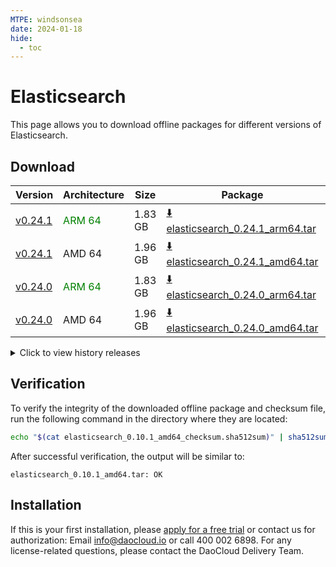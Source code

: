 ```yaml
---
MTPE: windsonsea
date: 2024-01-18
hide:
  - toc
---
```


# Elasticsearch

This page allows you to download offline packages for different versions of Elasticsearch.

## Download

| Version | Architecture | Size | Package   | Checksum | Date |
| ------ | ------------ | ----- | --------- | -------- | ---- |
| [v0.24.1](../../../middleware/elasticsearch/release-notes.md) | <font color=green>ARM 64</font> | 1.83 GB | [:arrow_down: elasticsearch_0.24.1_arm64.tar](https://qiniu-download-public.daocloud.io/DaoCloud_Enterprise/mcamel-elasticsearch_0.24.1_arm64.tar) | [:arrow_down: elasticsearch_0.24.1_arm64_checksum.sha512sum](https://qiniu-download-public.daocloud.io/DaoCloud_Enterprise/mcamel-elasticsearch_0.24.1_arm64_checksum.sha512sum) | 2025-05-13 |
| [v0.24.1](../../../middleware/elasticsearch/release-notes.md) | AMD 64 | 1.96 GB | [:arrow_down: elasticsearch_0.24.1_amd64.tar](https://qiniu-download-public.daocloud.io/DaoCloud_Enterprise/mcamel-elasticsearch_0.24.1_amd64.tar) | [:arrow_down: elasticsearch_0.24.1_amd64_checksum.sha512sum](https://qiniu-download-public.daocloud.io/DaoCloud_Enterprise/mcamel-elasticsearch_0.24.1_amd64_checksum.sha512sum) | 2025-05-13 |
| [v0.24.0](../../../middleware/elasticsearch/release-notes.md) | <font color=green>ARM 64</font> | 1.83 GB | [:arrow_down: elasticsearch_0.24.0_arm64.tar](https://qiniu-download-public.daocloud.io/DaoCloud_Enterprise/mcamel-elasticsearch_0.24.0_arm64.tar) | [:arrow_down: elasticsearch_0.24.0_arm64_checksum.sha512sum](https://qiniu-download-public.daocloud.io/DaoCloud_Enterprise/mcamel-elasticsearch_0.24.0_arm64_checksum.sha512sum) | 2025-03-11 |
| [v0.24.0](../../../middleware/elasticsearch/release-notes.md) | AMD 64 | 1.96 GB | [:arrow_down: elasticsearch_0.24.0_amd64.tar](https://qiniu-download-public.daocloud.io/DaoCloud_Enterprise/mcamel-elasticsearch_0.24.0_amd64.tar) | [:arrow_down: elasticsearch_0.24.0_amd64_checksum.sha512sum](https://qiniu-download-public.daocloud.io/DaoCloud_Enterprise/mcamel-elasticsearch_0.24.0_amd64_checksum.sha512sum) | 2025-03-11 |

<details>
<summary>Click to view history releases</summary>
| Version | Architecture | Size | Package   | Checksum | Date |
| ------ | ------------ | ----- | --------- | -------- | ---- |
| [v0.23.0](../../../middleware/elasticsearch/release-notes.md) | <font color=green>ARM 64</font> | 973.97 MB | [:arrow_down: elasticsearch_0.23.0_arm64.tar](https://qiniu-download-public.daocloud.io/DaoCloud_Enterprise/mcamel-elasticsearch_0.23.0_arm64.tar) | [:arrow_down: elasticsearch_0.23.0_arm64_checksum.sha512sum](https://qiniu-download-public.daocloud.io/DaoCloud_Enterprise/mcamel-elasticsearch_0.23.0_arm64_checksum.sha512sum) | 2024-12-12 |
| [v0.23.0](../../../middleware/elasticsearch/release-notes.md) | AMD 64 | 971.11 MB | [:arrow_down: elasticsearch_0.23.0_amd64.tar](https://qiniu-download-public.daocloud.io/DaoCloud_Enterprise/mcamel-elasticsearch_0.23.0_amd64.tar) | [:arrow_down: elasticsearch_0.23.0_amd64_checksum.sha512sum](https://qiniu-download-public.daocloud.io/DaoCloud_Enterprise/mcamel-elasticsearch_0.23.0_amd64_checksum.sha512sum) | 2024-12-12 |
| [v0.22.0](../../../middleware/elasticsearch/release-notes.md) | <font color=green>ARM 64</font> | 973.97 MB | [:arrow_down: elasticsearch_0.22.0_arm64.tar](https://qiniu-download-public.daocloud.io/DaoCloud_Enterprise/mcamel-elasticsearch_0.22.0_arm64.tar) | [:arrow_down: elasticsearch_0.22.0_arm64_checksum.sha512sum](https://qiniu-download-public.daocloud.io/DaoCloud_Enterprise/mcamel-elasticsearch_0.22.0_arm64_checksum.sha512sum) | 2024-11-05 |
| [v0.22.0](../../../middleware/elasticsearch/release-notes.md) | AMD 64 | 971.10 MB | [:arrow_down: elasticsearch_0.22.0_amd64.tar](https://qiniu-download-public.daocloud.io/DaoCloud_Enterprise/mcamel-elasticsearch_0.22.0_amd64.tar) | [:arrow_down: elasticsearch_0.22.0_amd64_checksum.sha512sum](https://qiniu-download-public.daocloud.io/DaoCloud_Enterprise/mcamel-elasticsearch_0.22.0_amd64_checksum.sha512sum) | 2024-11-05 |
| [v0.21.1](../../../middleware/elasticsearch/release-notes.md) | <font color=green>ARM 64</font> | 973.71 MB | [:arrow_down: elasticsearch_0.21.1_arm64.tar](https://qiniu-download-public.daocloud.io/DaoCloud_Enterprise/mcamel-elasticsearch_0.21.1_arm64.tar) | [:arrow_down: elasticsearch_0.21.1_arm64_checksum.sha512sum](https://qiniu-download-public.daocloud.io/DaoCloud_Enterprise/mcamel-elasticsearch_0.21.1_arm64_checksum.sha512sum) | 2024-10-08 |
| [v0.21.1](../../../middleware/elasticsearch/release-notes.md) | AMD 64 | 970.83 MB | [:arrow_down: elasticsearch_0.21.1_amd64.tar](https://qiniu-download-public.daocloud.io/DaoCloud_Enterprise/mcamel-elasticsearch_0.21.1_amd64.tar) | [:arrow_down: elasticsearch_0.21.1_amd64_checksum.sha512sum](https://qiniu-download-public.daocloud.io/DaoCloud_Enterprise/mcamel-elasticsearch_0.21.1_amd64_checksum.sha512sum) | 2024-10-08 |
| [v0.20.0](../../../middleware/elasticsearch/release-notes.md) | <font color=green>ARM 64</font> | 973.17 MB | [:arrow_down: elasticsearch_0.20.0_arm64.tar](https://qiniu-download-public.daocloud.io/DaoCloud_Enterprise/mcamel-elasticsearch_0.20.0_arm64.tar) | [:arrow_down: elasticsearch_0.20.0_arm64_checksum.sha512sum](https://qiniu-download-public.daocloud.io/DaoCloud_Enterprise/mcamel-elasticsearch_0.20.0_arm64_checksum.sha512sum) | 2024-09-06 |
| [v0.20.0](../../../middleware/elasticsearch/release-notes.md) | AMD 64 | 970.39 MB | [:arrow_down: elasticsearch_0.20.0_amd64.tar](https://qiniu-download-public.daocloud.io/DaoCloud_Enterprise/mcamel-elasticsearch_0.20.0_amd64.tar) | [:arrow_down: elasticsearch_0.20.0_amd64_checksum.sha512sum](https://qiniu-download-public.daocloud.io/DaoCloud_Enterprise/mcamel-elasticsearch_0.20.0_amd64_checksum.sha512sum) | 2024-09-06 |
| [v0.19.0](../../../middleware/elasticsearch/release-notes.md) | <font color=green>ARM 64</font> | 973.08 MB | [:arrow_down: elasticsearch_0.19.0_arm64.tar](https://qiniu-download-public.daocloud.io/DaoCloud_Enterprise/mcamel-elasticsearch_0.19.0_arm64.tar) | [:arrow_down: elasticsearch_0.19.0_arm64_checksum.sha512sum](https://qiniu-download-public.daocloud.io/DaoCloud_Enterprise/mcamel-elasticsearch_0.19.0_arm64_checksum.sha512sum) | 2024-08-08 |
| [v0.19.0](../../../middleware/elasticsearch/release-notes.md) | AMD 64 | 970.29 MB | [:arrow_down: elasticsearch_0.19.0_amd64.tar](https://qiniu-download-public.daocloud.io/DaoCloud_Enterprise/mcamel-elasticsearch_0.19.0_amd64.tar) | [:arrow_down: elasticsearch_0.19.0_amd64_checksum.sha512sum](https://qiniu-download-public.daocloud.io/DaoCloud_Enterprise/mcamel-elasticsearch_0.19.0_amd64_checksum.sha512sum) | 2024-08-08 |
| [v0.18.0](../../../middleware/elasticsearch/release-notes.md) | <font color=green>ARM 64</font> | 959.20 MB | [:arrow_down: elasticsearch_0.18.0_arm64.tar](https://qiniu-download-public.daocloud.io/DaoCloud_Enterprise/mcamel-elasticsearch_0.18.0_arm64.tar) | [:arrow_down: elasticsearch_0.18.0_arm64_checksum.sha512sum](https://qiniu-download-public.daocloud.io/DaoCloud_Enterprise/mcamel-elasticsearch_0.18.0_arm64_checksum.sha512sum) | 2024-07-04 |
| [v0.18.0](../../../middleware/elasticsearch/release-notes.md) | AMD 64 | 956.39 MB | [:arrow_down: elasticsearch_0.18.0_amd64.tar](https://qiniu-download-public.daocloud.io/DaoCloud_Enterprise/mcamel-elasticsearch_0.18.0_amd64.tar) | [:arrow_down: elasticsearch_0.18.0_amd64_checksum.sha512sum](https://qiniu-download-public.daocloud.io/DaoCloud_Enterprise/mcamel-elasticsearch_0.18.0_amd64_checksum.sha512sum) | 2024-07-04 |
| [v0.17.0](../../../middleware/elasticsearch/release-notes.md) | <font color=green>ARM 64</font> | 980.63 MB | [:arrow_down: elasticsearch_0.17.0_arm64.tar](https://qiniu-download-public.daocloud.io/DaoCloud_Enterprise/mcamel-elasticsearch_0.17.0_arm64.tar) | [:arrow_down: elasticsearch_0.17.0_arm64_checksum.sha512sum](https://qiniu-download-public.daocloud.io/DaoCloud_Enterprise/mcamel-elasticsearch_0.17.0_arm64_checksum.sha512sum) | 2024-06-05 |
| [v0.17.0](../../../middleware/elasticsearch/release-notes.md) | AMD 64 | 979.12 MB | [:arrow_down: elasticsearch_0.17.0_amd64.tar](https://qiniu-download-public.daocloud.io/DaoCloud_Enterprise/mcamel-elasticsearch_0.17.0_amd64.tar) | [:arrow_down: elasticsearch_0.17.0_amd64_checksum.sha512sum](https://qiniu-download-public.daocloud.io/DaoCloud_Enterprise/mcamel-elasticsearch_0.17.0_amd64_checksum.sha512sum) | 2024-06-05 |
| [v0.16.0](../../../middleware/elasticsearch/release-notes.md) | <font color=green>ARM 64</font> | 980.62 MB | [:arrow_down: elasticsearch_0.16.0_arm64.tar](https://qiniu-download-public.daocloud.io/DaoCloud_Enterprise/mcamel-elasticsearch_0.16.0_arm64.tar) | [:arrow_down: elasticsearch_0.16.0_arm64_checksum.sha512sum](https://qiniu-download-public.daocloud.io/DaoCloud_Enterprise/mcamel-elasticsearch_0.16.0_arm64_checksum.sha512sum) | 2024-05-08 |
| [v0.16.0](../../../middleware/elasticsearch/release-notes.md) | AMD 64 | 979.12 MB | [:arrow_down: elasticsearch_0.16.0_amd64.tar](https://qiniu-download-public.daocloud.io/DaoCloud_Enterprise/mcamel-elasticsearch_0.16.0_amd64.tar) | [:arrow_down: elasticsearch_0.16.0_amd64_checksum.sha512sum](https://qiniu-download-public.daocloud.io/DaoCloud_Enterprise/mcamel-elasticsearch_0.16.0_amd64_checksum.sha512sum) | 2024-05-08 |
| [v0.15.0](../../../middleware/elasticsearch/release-notes.md) | <font color="green">ARM 64</font> | 980.53 MB | [:arrow_down: elasticsearch_0.15.0_arm64.tar](https://qiniu-download-public.daocloud.io/DaoCloud_Enterprise/mcamel-elasticsearch_0.15.0_arm64.tar) | [:arrow_down: elasticsearch_0.15.0_arm64_checksum.sha512sum](https://qiniu-download-public.daocloud.io/DaoCloud_Enterprise/mcamel-elasticsearch_0.15.0_arm64_checksum.sha512sum) | 2024-04-03 |
| [v0.15.0](../../../middleware/elasticsearch/release-notes.md) | AMD 64 | 979.01 MB | [:arrow_down: elasticsearch_0.15.0_amd64.tar](https://qiniu-download-public.daocloud.io/DaoCloud_Enterprise/mcamel-elasticsearch_0.15.0_amd64.tar) | [:arrow_down: elasticsearch_0.15.0_amd64_checksum.sha512sum](https://qiniu-download-public.daocloud.io/DaoCloud_Enterprise/mcamel-elasticsearch_0.15.0_amd64_checksum.sha512sum) | 2024-04-03 |
| [v0.14.0](../../../middleware/elasticsearch/release-notes.md) | AMD 64 | 978.74 MB | [:arrow_down: elasticsearch_0.14.0_amd64.tar](https://qiniu-download-public.daocloud.io/DaoCloud_Enterprise/mcamel-elasticsearch_0.14.0_amd64.tar) | [:arrow_down: elasticsearch_0.14.0_amd64_checksum.sha512sum](https://qiniu-download-public.daocloud.io/DaoCloud_Enterprise/mcamel-elasticsearch_0.14.0_amd64_checksum.sha512sum) | 2024-02-01 |
| [v0.13.0](../../../middleware/elasticsearch/release-notes.md) | AMD 64 | 978.47 MB | [:arrow_down: elasticsearch_0.13.0_amd64.tar](https://qiniu-download-public.daocloud.io/DaoCloud_Enterprise/mcamel-elasticsearch_0.13.0_amd64.tar) | [:arrow_down: elasticsearch_0.13.0_amd64_checksum.sha512sum](https://qiniu-download-public.daocloud.io/DaoCloud_Enterprise/mcamel-elasticsearch_0.13.0_amd64_checksum.sha512sum) | 2024-01-04 |
| [v0.12.0](../../../middleware/elasticsearch/release-notes.md) | AMD 64 | 978.37 MB | [:arrow_down: elasticsearch_0.12.0_amd64.tar](https://qiniu-download-public.daocloud.io/DaoCloud_Enterprise/mcamel-elasticsearch_0.12.0_amd64.tar) | [:arrow_down: elasticsearch_0.12.0_amd64_checksum.sha512sum](https://qiniu-download-public.daocloud.io/DaoCloud_Enterprise/mcamel-elasticsearch_0.12.0_amd64_checksum.sha512sum) | 2023-12-10 |
| [v0.11.0](../../../middleware/elasticsearch/release-notes.md) | AMD 64 | 975.36 MB | [:arrow_down: elasticsearch_0.11.0_amd64.tar](https://qiniu-download-public.daocloud.io/DaoCloud_Enterprise/mcamel-elasticsearch_0.11.0_amd64.tar) | [:arrow_down: elasticsearch_0.11.0_amd64_checksum.sha512sum](https://qiniu-download-public.daocloud.io/DaoCloud_Enterprise/mcamel-elasticsearch_0.11.0_amd64_checksum.sha512sum) | 2023-11-02 |
| [v0.10.1](../../../middleware/elasticsearch/release-notes.md) | AMD 64 | 974.93 MB | [:arrow_down: elasticsearch_0.10.1_amd64.tar](https://qiniu-download-public.daocloud.io/DaoCloud_Enterprise/mcamel-elasticsearch_0.10.1_amd64.tar) | [:arrow_down: elasticsearch_0.10.1_amd64_checksum.sha512sum](https://qiniu-download-public.daocloud.io/DaoCloud_Enterprise/mcamel-elasticsearch_0.10.1_amd64_checksum.sha512sum) | 2023-10-20 |
</details>

## Verification

To verify the integrity of the downloaded offline package and checksum file, run the following command in the directory where they are located:

```sh
echo "$(cat elasticsearch_0.10.1_amd64_checksum.sha512sum)" | sha512sum -c
```

After successful verification, the output will be similar to:

```none
elasticsearch_0.10.1_amd64.tar: OK
```

## Installation

If this is your first installation, please [apply for a free trial](../../../dce/license0.md) or contact us for authorization: Email info@daocloud.io or call 400 002 6898.
For any license-related questions, please contact the DaoCloud Delivery Team.
